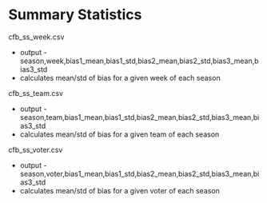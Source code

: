 # Summary Statistics

cfb_ss_week.csv
 - output - season,week,bias1_mean,bias1_std,bias2_mean,bias2_std,bias3_mean,bias3_std
 - calculates mean/std of bias for a given week of each season

cfb_ss_team.csv
 - output - season,team,bias1_mean,bias1_std,bias2_mean,bias2_std,bias3_mean,bias3_std
 - calculates mean/std of bias for a given team of each season

cfb_ss_voter.csv
 - output - season,voter,bias1_mean,bias1_std,bias2_mean,bias2_std,bias3_mean,bias3_std
 - calculates mean/std of bias for a given voter of each season
